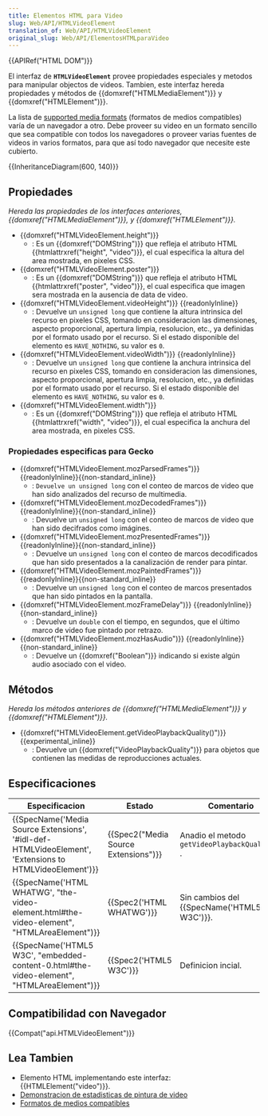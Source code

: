 ```yaml
---
title: Elementos HTML para Video
slug: Web/API/HTMLVideoElement
translation_of: Web/API/HTMLVideoElement
original_slug: Web/API/ElementosHTMLparaVideo
---
```


{{APIRef("HTML DOM")}}

El interfaz de **`HTMLVideoElement`** provee propiedades especiales y metodos para manipular objectos de videos. Tambien, este interfaz hereda propiedades y métodos de {{domxref("HTMLMediaElement")}} y {{domxref("HTMLElement")}}.

La lista de [supported media formats](/es/docs/HTML/Supported_media_formats) (formatos de medios compatibles) varía de un navegador a otro. Debe proveer su video en un formato sencillo que sea compatible con todos los navegadores o proveer varias fuentes de videos in varios formatos, para que así todo navegador que necesite este cubierto.

{{InheritanceDiagram(600, 140)}}

## Propiedades

_Hereda las propiedades de los interfaces anteriores, {{domxref("HTMLMediaElement")}}, y_ _{{domxref("HTMLElement")}}._

- {{domxref("HTMLVideoElement.height")}}
  - : Es un {{domxref("DOMString")}} que refleja el atributo HTML {{htmlattrxref("height", "video")}}, el cual especifica la altura del area mostrada, en pixeles CSS.
- {{domxref("HTMLVideoElement.poster")}}
  - : Es un {{domxref("DOMString")}} que refleja el atributo HTML {{htmlattrxref("poster", "video")}}, el cual especifica que imagen sera mostrada en la ausencia de data de video.
- {{domxref("HTMLVideoElement.videoHeight")}} {{readonlyInline}}
  - : Devuelve un `unsigned long` que contiene la altura intrinsica del recurso en pixeles CSS, tomando en consideracion las dimensiones, aspecto proporcional, apertura limpia, resolucion, etc., ya definidas por el formato usado por el recurso. Si el estado disponible del elemento es `HAVE_NOTHING`, su valor es `0`.
- {{domxref("HTMLVideoElement.videoWidth")}} {{readonlyInline}}
  - : Devuelve un `unsigned long` que contiene la anchura intrinsica del recurso en pixeles CSS, tomando en consideracion las dimensiones, aspecto proporcional, apertura limpia, resolucion, etc., ya definidas por el formato usado por el recurso. Si el estado disponible del elemento es `HAVE_NOTHING`, su valor es `0`.
- {{domxref("HTMLVideoElement.width")}}
  - : Es un {{domxref("DOMString")}} que refleja el atributo HTML {{htmlattrxref("width", "video")}}, el cual especifica la anchura del area mostrada, en pixeles CSS.

### Propiedades especificas para Gecko

- {{domxref("HTMLVideoElement.mozParsedFrames")}} {{readonlyInline}}{{non-standard_inline}}
  - : `Devuelve un unsigned long` con el conteo de marcos de video que han sido analizados del recurso de multimedia.
- {{domxref("HTMLVideoElement.mozDecodedFrames")}} {{readonlyInline}}{{non-standard_inline}}
  - : Devuelve un `unsigned long` con el conteo de marcos de video que han sido decifrados como imágines.
- {{domxref("HTMLVideoElement.mozPresentedFrames")}} {{readonlyInline}}{{non-standard_inline}}
  - : Devuelve un `unsigned long` con el conteo de marcos decodificados que han sido presentados a la canalización de render para pintar.
- {{domxref("HTMLVideoElement.mozPaintedFrames")}} {{readonlyInline}}{{non-standard_inline}}
  - : Devuelve un `unsigned long` con el conteo de marcos presentados que han sido pintados en la pantalla.
- {{domxref("HTMLVideoElement.mozFrameDelay")}} {{readonlyInline}}{{non-standard_inline}}
  - : Devuelve un `double` con el tiempo, en segundos, que el último marco de video fue pintado por retrazo.
- {{domxref("HTMLVideoElement.mozHasAudio")}} {{readonlyInline}}{{non-standard_inline}}
  - : Devuelve un {{domxref("Boolean")}} indicando si existe algún audio asociado con el video.

## Métodos

_Hereda los métodos anteriores de_ _{{domxref("HTMLMediaElement")}} y_ _{{domxref("HTMLElement")}}._

- {{domxref("HTMLVideoElement.getVideoPlaybackQuality()")}} {{experimental_inline}}
  - : Devuelve un {{domxref("VideoPlaybackQuality")}} para objetos que contienen las medidas de reproducciones actuales.

## Especificaciones

| Especificacion                                                                                                                           | Estado                                           | Comentario                                        |
| ---------------------------------------------------------------------------------------------------------------------------------------- | ------------------------------------------------ | ------------------------------------------------- |
| {{SpecName('Media Source Extensions', '#idl-def-HTMLVideoElement', 'Extensions to HTMLVideoElement')}} | {{Spec2("Media Source Extensions")}} | Anadio el metodo `getVideoPlaybackQuality()` .    |
| {{SpecName('HTML WHATWG', "the-video-element.html#the-video-element", "HTMLAreaElement")}}                 | {{Spec2('HTML WHATWG')}}                 | Sin cambios del {{SpecName('HTML5 W3C')}}. |
| {{SpecName('HTML5 W3C', "embedded-content-0.html#the-video-element", "HTMLAreaElement")}}                 | {{Spec2('HTML5 W3C')}}                     | Definicion incial.                                |

## Compatibilidad con Navegador

{{Compat("api.HTMLVideoElement")}}

## Lea Tambien

- Elemento HTML implementando este interfaz: {{HTMLElement("video")}}.
- [Demonstracion de estadisticas de pintura de video](http://people.mozilla.org/~cpearce/paint-stats-demo.html)
- [Formatos de medios compatibles](/es/docs/HTML/Supported_media_formats)

